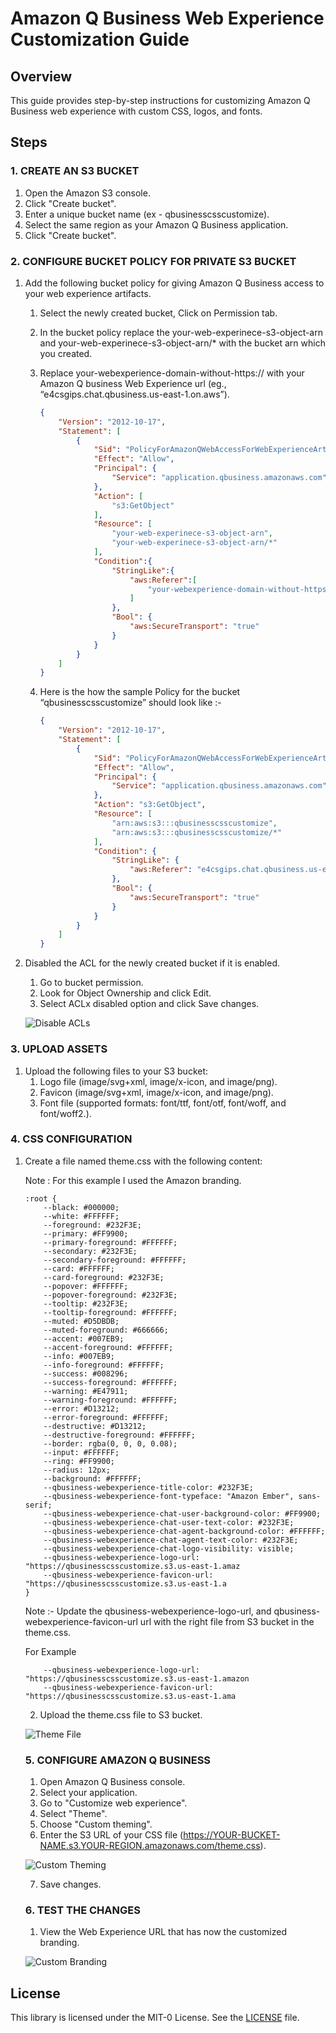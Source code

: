 # Amazon Q Business Web Experience Customization Guide

## Overview
This guide provides step-by-step instructions for customizing Amazon Q Business web experience with custom CSS, logos, and fonts.

## Steps

### 1. CREATE AN S3 BUCKET
1. Open the Amazon S3 console.
2. Click "Create bucket".
3. Enter a unique bucket name (ex - qbusinesscsscustomize).
4. Select the same region as your Amazon Q Business application.
5. Click "Create bucket".

### 2. CONFIGURE BUCKET POLICY FOR PRIVATE S3 BUCKET
1. Add the following bucket policy for giving Amazon Q Business access to your web experience artifacts.
    1. Select the newly created bucket, Click on Permission tab.
    2. In the bucket policy replace the your-web-experinece-s3-object-arn and your-web-experinece-s3-object-arn/* with the bucket arn which you created.
    3. Replace your-webexperience-domain-without-https:// with your Amazon Q business Web Experience url (eg., “e4csgips.chat.qbusiness.us-east-1.on.aws”).

        ```json
        {
            "Version": "2012-10-17",
            "Statement": [
                {
                    "Sid": "PolicyForAmazonQWebAccessForWebExperienceArtifacts",
                    "Effect": "Allow",
                    "Principal": {
                        "Service": "application.qbusiness.amazonaws.com"
                    },
                    "Action": [
                        "s3:GetObject"
                    ],
                    "Resource": [
                        "your-web-experinece-s3-object-arn",
                        "your-web-experinece-s3-object-arn/*"
                    ],
                    "Condition":{
                        "StringLike":{
                            "aws:Referer":[
                                "your-webexperience-domain-without-https://"
                            ]
                        },
                        "Bool": {
                            "aws:SecureTransport": "true"
                        }
                    }
                }
            ]
        }
        ```

    4. Here is the how the sample Policy for the bucket “qbusinesscsscustomize” should look like :-

        ```json
        {
            "Version": "2012-10-17",
            "Statement": [
                {
                    "Sid": "PolicyForAmazonQWebAccessForWebExperienceArtifacts",
                    "Effect": "Allow",
                    "Principal": {
                        "Service": "application.qbusiness.amazonaws.com"
                    },
                    "Action": "s3:GetObject",
                    "Resource": [
                        "arn:aws:s3:::qbusinesscsscustomize",
                        "arn:aws:s3:::qbusinesscsscustomize/*"
                    ],
                    "Condition": {
                        "StringLike": {
                            "aws:Referer": "e4csgips.chat.qbusiness.us-east-1.on.aws"
                        },
                        "Bool": {
                            "aws:SecureTransport": "true"
                        }
                    }
                }
            ]
        }
        ```

2. Disabled the ACL for the newly created bucket if it is enabled.
    1. Go to bucket permission.
    2. Look for Object Ownership and click Edit.
    3. Select ACLx disabled option and click Save changes.

    ![Disable ACLs](/qbusiness-customization/web-experience-customization-guide/images/disable-acls.png)

### 3. UPLOAD ASSETS 
1. Upload the following files to your S3 bucket:
    1. Logo file (image/svg+xml, image/x-icon, and image/png).
    2. Favicon (image/svg+xml, image/x-icon, and image/png).
    3. Font file (supported formats: font/ttf, font/otf, font/woff, and font/woff2.).   

### 4. CSS CONFIGURATION
1. Create a file named theme.css with the following content:
        
    Note : For this example I used the Amazon branding.
    ```
    :root {
        --black: #000000;
        --white: #FFFFFF;
        --foreground: #232F3E;
        --primary: #FF9900;
        --primary-foreground: #FFFFFF;
        --secondary: #232F3E;
        --secondary-foreground: #FFFFFF;
        --card: #FFFFFF;
        --card-foreground: #232F3E;
        --popover: #FFFFFF;
        --popover-foreground: #232F3E;
        --tooltip: #232F3E;
        --tooltip-foreground: #FFFFFF;
        --muted: #D5DBDB;
        --muted-foreground: #666666;
        --accent: #007EB9;
        --accent-foreground: #FFFFFF;
        --info: #007EB9;
        --info-foreground: #FFFFFF;
        --success: #008296;
        --success-foreground: #FFFFFF;
        --warning: #E47911;
        --warning-foreground: #FFFFFF;
        --error: #D13212;
        --error-foreground: #FFFFFF;
        --destructive: #D13212;
        --destructive-foreground: #FFFFFF;
        --border: rgba(0, 0, 0, 0.08);
        --input: #FFFFFF;
        --ring: #FF9900;
        --radius: 12px;
        --background: #FFFFFF;
        --qbusiness-webexperience-title-color: #232F3E;
        --qbusiness-webexperience-font-typeface: "Amazon Ember", sans-serif;
        --qbusiness-webexperience-chat-user-background-color: #FF9900;
        --qbusiness-webexperience-chat-user-text-color: #232F3E;
        --qbusiness-webexperience-chat-agent-background-color: #FFFFFF;
        --qbusiness-webexperience-chat-agent-text-color: #232F3E;
        --qbusiness-webexperience-chat-logo-visibility: visible;
        --qbusiness-webexperience-logo-url: "https://qbusinesscsscustomize.s3.us-east-1.amaz
        --qbusiness-webexperience-favicon-url: "https://qbusinesscsscustomize.s3.us-east-1.a
    }
    ```

    Note :- Update the qbusiness-webexperience-logo-url, and qbusiness-webexperience-favicon-url
            url with the right file from S3 bucket in the theme.css.

    For Example
    ```
        --qbusiness-webexperience-logo-url: "https://qbusinesscsscustomize.s3.us-east-1.amazon
        --qbusiness-webexperience-favicon-url: "https://qbusinesscsscustomize.s3.us-east-1.ama
    ```
            
    2. Upload the theme.css file to S3 bucket.

    ![Theme File](/qbusiness-customization/web-experience-customization-guide/images/themefile.png)
    
    ### 5. CONFIGURE AMAZON Q BUSINESS
    1. Open Amazon Q Business console.
    2. Select your application.
    3. Go to "Customize web experience".
    4. Select "Theme".
    5. Choose "Custom theming".
    6. Enter the S3 URL of your CSS file (https://YOUR-BUCKET-NAME.s3.YOUR-REGION.amazonaws.com/theme.css).

    ![Custom Theming](/qbusiness-customization/web-experience-customization-guide/images/custom-theming.png)

    7. Save changes.

    ### 6. TEST THE CHANGES
    1. View the Web Experience URL that has now the customized branding.

    ![Custom Branding](/qbusiness-customization/web-experience-customization-guide/images/custom-branding.png)

## License

This library is licensed under the MIT-0 License. See the [LICENSE](../LICENSE) file.


